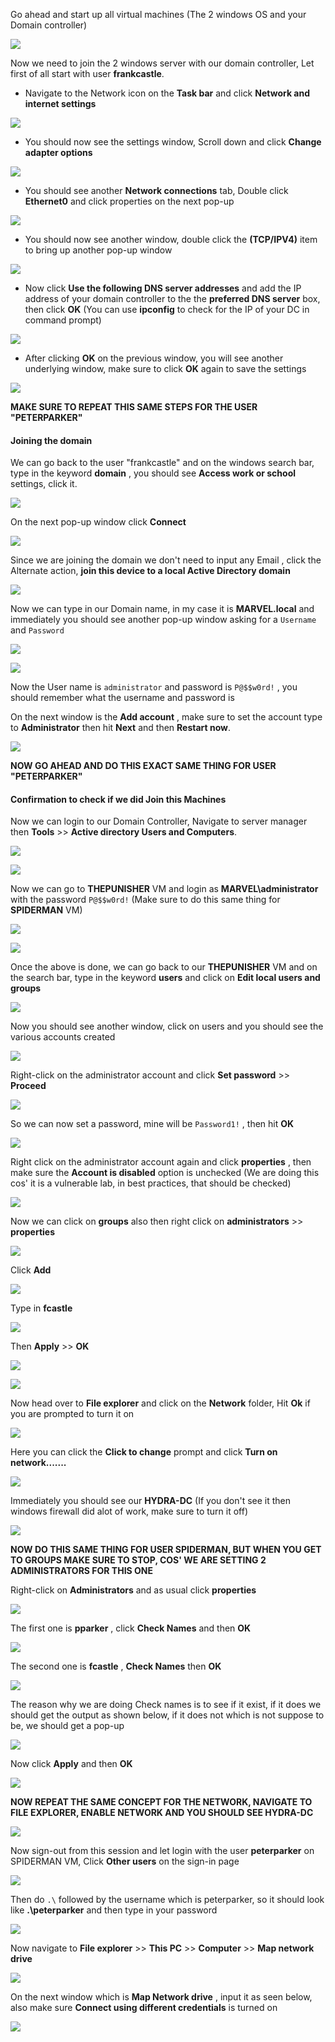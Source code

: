 Go ahead and start up all virtual machines (The 2 windows OS and your Domain controller)

![](https://i.imgur.com/8IW9Cd7.png)

Now we need to join the 2 windows server with our domain controller, Let first of all start with user **frankcastle**.

- Navigate to the Network icon on the **Task bar** and click **Network and internet settings**

![](https://i.imgur.com/hokvKkE.png)

- You should now see the settings window, Scroll down and click **Change adapter options**

![](https://i.imgur.com/L2Kn3Pg.png)

- You should see another **Network connections** tab, Double click **Ethernet0** and click properties on the next pop-up

![](https://i.imgur.com/Z1lpzAz.png)

- You should now see another window, double click the **(TCP/IPV4)** item to bring up another pop-up window

![](https://i.imgur.com/SMDrVwj.png)

- Now click **Use the following DNS server addresses** and add the IP address of your domain controller to the the **preferred DNS server** box, then click **OK** (You can use **ipconfig** to check for the IP of your DC in command prompt)

![](https://i.imgur.com/I1aF2G4.png)

- After clicking **OK** on the previous window, you will see another underlying window, make sure to click **OK** again to save the settings

![](https://i.imgur.com/YGRlvBb.png)

**MAKE SURE TO REPEAT THIS SAME STEPS FOR THE USER "PETERPARKER"**
#### Joining the domain

We can go back to the user "frankcastle" and on the windows search bar, type in the keyword **domain** ,  you should see **Access work or school** settings, click it.

![](https://i.imgur.com/N8F08Dt.png)

On the next pop-up window click **Connect**

![](https://i.imgur.com/lkFjcdk.png)

Since we are joining the domain we don't need to input any Email , click the Alternate action, **join this  device to a local Active Directory domain**

![](https://i.imgur.com/NGTOgco.png)

Now we can type in our Domain name, in my case it is **MARVEL.local** and immediately you should see another pop-up window asking for a `Username` and `Password`

![](https://i.imgur.com/BQJGPUS.png)

![](https://i.imgur.com/r345DzN.png)

Now the User name is `administrator` and password is `P@$$w0rd!` , you should remember what the username and password is

On the next window is the **Add account** , make sure to set the account type to **Administrator** then hit **Next** and then **Restart now**.

![](https://i.imgur.com/JbuTTwE.png)

**NOW GO AHEAD AND DO THIS EXACT SAME THING FOR USER "PETERPARKER"**
#### Confirmation to check if we did Join this Machines

Now we can login to our Domain Controller, Navigate to server manager then **Tools** >> **Active directory Users and Computers**. 

![](https://i.imgur.com/rLexQpQ.png)

![](https://i.imgur.com/ELLxfjl.png)

Now we can go to **THEPUNISHER** VM and login as **MARVEL\administrator** with the password `P@$$w0rd!` (Make sure to do this same thing for **SPIDERMAN** VM)

![](https://i.imgur.com/687Uvsy.png)

![](https://i.imgur.com/K3JyorK.png)

Once the above is done, we can go back to our **THEPUNISHER** VM and on the search bar, type in the keyword **users** and click on **Edit local users and groups**

![](https://i.imgur.com/dJCrzez.png)

Now you should see another window, click on users and you should see the various accounts created

![](https://i.imgur.com/U6oV2uD.png)

Right-click on the administrator account and click **Set password** >> **Proceed**

![](https://i.imgur.com/275xd2t.png)

So we can now set a password, mine will be `Password1!` , then hit **OK**

![](https://i.imgur.com/nCToKnl.png)

Right click on the administrator account again and click **properties** , then make sure the **Account is disabled** option is unchecked (We are doing this cos' it is a vulnerable lab, in best practices, that should be checked)

![](https://i.imgur.com/jJWiZZ1.png)

Now we can click on **groups** also then right click on **administrators** >> **properties**


![](https://i.imgur.com/XXoOjC9.png)

Click **Add**

![](https://i.imgur.com/0Vd0oQH.png)

Type in **fcastle** 

![](https://i.imgur.com/jL0EhHx.png)

Then **Apply** >> **OK**

![](https://i.imgur.com/s9cneWv.png)

![](https://i.imgur.com/OqI9RMv.png)

Now head over to **File explorer** and click on the **Network** folder, Hit  **Ok** if you are prompted to turn it on

![](https://i.imgur.com/cOHV1C5.png)

Here you can click the **Click to change** prompt and click **Turn on network.......**

![](https://i.imgur.com/mOEKPHR.png)

Immediately you should see our **HYDRA-DC** (If you don't see it then windows firewall did alot of work, make sure to turn it off)

![](https://i.imgur.com/Hlc9xGf.png)

**NOW DO THIS SAME THING FOR USER SPIDERMAN, BUT WHEN YOU GET TO GROUPS MAKE SURE TO STOP, COS' WE ARE SETTING 2 ADMINISTRATORS FOR THIS ONE**

Right-click on **Administrators** and as usual click **properties**

![](https://i.imgur.com/lXioRCe.png)

The first one is **pparker** , click **Check Names** and then **OK**

![](https://i.imgur.com/CqBJ3Dx.png)

The second one is **fcastle** , **Check Names** then **OK**

![](https://i.imgur.com/zfjCrSb.png)

The reason why we are doing Check names is to see if it exist, if it does we should get the output as shown below, if it does not which is not suppose to be, we should get a pop-up

![](https://i.imgur.com/z80stjv.png)

Now click **Apply** and then **OK**

![](https://i.imgur.com/pKdHitK.png)

**NOW REPEAT THE SAME CONCEPT FOR THE NETWORK, NAVIGATE TO FILE EXPLORER, ENABLE NETWORK AND YOU SHOULD SEE HYDRA-DC**

![](https://i.imgur.com/loxzNw2.png)

Now sign-out from this session and let login with the user **peterparker** on SPIDERMAN VM, Click **Other users** on the sign-in page

![](https://i.imgur.com/M75leWl.png)

Then do `.\` followed by the username which is peterparker, so it should look like **.\peterparker** and then type in your password

![](https://i.imgur.com/phKLyr8.png)


Now navigate to **File explorer** >> **This PC** >> **Computer** >> **Map network drive**

![](https://i.imgur.com/P4IFECr.png)

On the next window which is **Map Network drive** , input it as seen below, also make sure **Connect using different credentials** is turned on

![](https://i.imgur.com/AqHlUAg.png)


